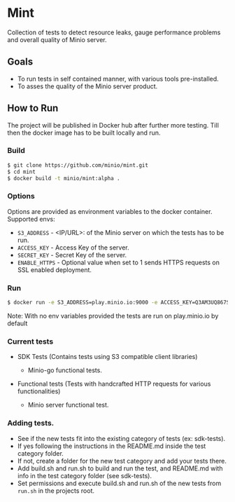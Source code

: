 # Mint
Collection of tests to detect resource leaks, gauge performance problems and overall quality of Minio server.

## Goals
- To run tests in self contained manner, with various tools pre-installed.
- To asses the quality of the Minio server product.

## How to Run
The project will be published in Docker hub after further more testing. Till then the docker image has to be built locally and run.

### Build

```sh
$ git clone https://github.com/minio/mint.git
$ cd mint
$ docker build -t minio/mint:alpha .
```

### Options

Options are provided as environment variables to the docker container. Supported envs:

 - `S3_ADDRESS`     - <IP/URL>:<PORT> of the Minio server on which the tests has to be run.
 - `ACCESS_KEY`   - Access Key of the server.
 - `SECRET_KEY`   - Secret Key of the server.
 - `ENABLE_HTTPS` - Optional value when set to 1 sends HTTPS requests on SSL enabled deployment.


### Run

```sh
$ docker run -e S3_ADDRESS=play.minio.io:9000 -e ACCESS_KEY=Q3AM3UQ867SPQQA43P2F  -e SECRET_KEY=zuf+tfteSlswRu7BJ86wekitnifILbZam1KYY3TG -e ENABLE_HTTPS=1  minio/mint:alpha
```

Note: With no env variables provided the tests are run on play.minio.io by default

### Current tests
- SDK Tests (Contains tests using S3 compatible client libraries)
  - Minio-go functional tests.

- Functional tests (Tests with handcrafted HTTP requests for various functionalities)
  - Minio server functional test.
 
### Adding tests. 
- See if the new tests fit into the existing category of tests (ex: sdk-tests).
- If yes following the instructions in the README.md inside the test category folder.
- If not, create a folder for the new test category and add your tests there.
- Add build.sh and run.sh to build and run the test, and README.md with info in the test category folder (see sdk-tests).
- Set permissions and execute build.sh and run.sh of the new tests from `run.sh` in the projects root.
 

